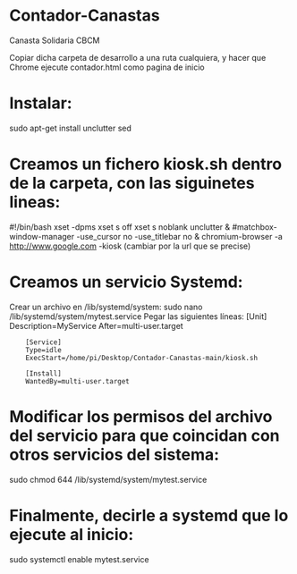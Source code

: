 # Contador-Canastas

Canasta Solidaria CBCM

Copiar dicha carpeta de desarrollo a una ruta cualquiera, y hacer que Chrome ejecute contador.html como pagina de inicio

# Instalar:
  sudo apt-get install unclutter sed 

# Creamos un fichero kiosk.sh dentro de la carpeta, con las siguinetes lineas:

  #!/bin/bash
  xset -dpms
  xset s off
  xset s noblank
  unclutter &
  #matchbox-window-manager -use_cursor no -use_titlebar no  &
  chromium-browser -a http://www.google.com -kiosk (cambiar por la url que se precise)

# Creamos un servicio Systemd:
  Crear un archivo en /lib/systemd/system:
      sudo nano /lib/systemd/system/mytest.service
  Pegar las siguientes líneas:
        [Unit]
        Description=MyService
        After=multi-user.target

        [Service]
        Type=idle
        ExecStart=/home/pi/Desktop/Contador-Canastas-main/kiosk.sh
        
        [Install]
        WantedBy=multi-user.target

# Modificar los permisos del archivo del servicio para que coincidan con otros servicios del sistema:
  sudo chmod 644 /lib/systemd/system/mytest.service
# Finalmente, decirle a systemd que lo ejecute al inicio:
  sudo systemctl enable mytest.service

